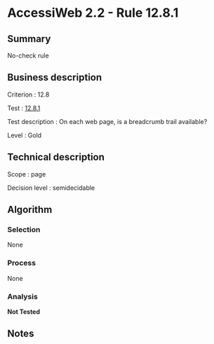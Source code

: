 # AccessiWeb 2.2 - Rule 12.8.1

## Summary

No-check rule

## Business description

Criterion : 12.8

Test :
[12.8.1](http://www.accessiweb.org/index.php/accessiweb-22-english-version.html#test-12-8-1)

Test description : On each web page, is a breadcrumb trail available?

Level : Gold

## Technical description

Scope : page

Decision level :
semidecidable

## Algorithm

### Selection

None

### Process

None

### Analysis

**Not Tested**

## Notes


